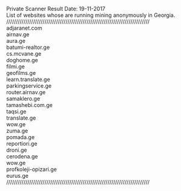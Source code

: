 Private Scanner Result Date: 19-11-2017<br/>
List of websites whose are running mining anonymously in Georgia.<br/>
///////////////////////////////////////////////////////////////////////////<br/>
adjaranet.com<br/>
airnav.ge<br/>
aura.ge<br/>
batumi-realtor.ge<br/>
cs.mcvane.ge<br/>
doghome.ge<br/>
filmi.ge<br/>
geofilms.ge<br/>
learn.translate.ge<br/>
parkingservice.ge<br/>
router.airnav.ge<br/>
samaklero.ge<br/>
tamashebi.com.ge<br/>
taqsi.ge<br/>
translate.ge<br/>
wow.ge<br/>
zuma.ge<br/>
pomada.ge<br/>
reportiori.ge<br/>
droni.ge<br/>
cerodena.ge<br/>
wow.ge<br/>
profkoleji-opizari.ge<br/>
eurus.ge<br/>
///////////////////////////////////////////////////////////////////////////<br/>
